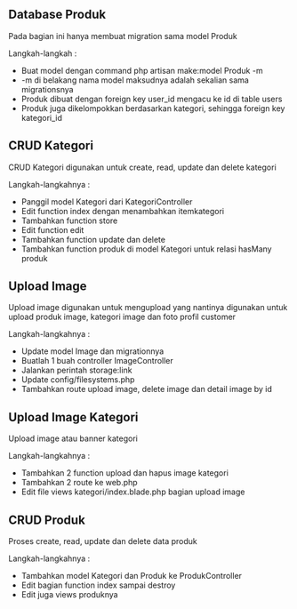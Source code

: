 ## Database Produk
Pada bagian ini hanya membuat migration sama model Produk

Langkah-langkah : 
- Buat model dengan command php artisan make:model Produk -m
- -m di belakang nama model maksudnya adalah sekalian sama migrationsnya
- Produk dibuat dengan foreign key user_id mengacu ke id di table users
- Produk juga dikelompokkan berdasarkan kategori, sehingga foreign key kategori_id

## CRUD Kategori
CRUD Kategori digunakan untuk create, read, update dan delete kategori

Langkah-langkahnya :
- Panggil model Kategori dari KategoriController
- Edit function index dengan menambahkan itemkategori
- Tambahkan function store
- Edit function edit
- Tambahkan function update dan delete
- Tambahkan function produk di model Kategori untuk relasi hasMany produk

## Upload Image
Upload image digunakan untuk mengupload yang nantinya digunakan untuk upload produk image, kategori image dan foto profil customer

Langkah-langkahnya :
- Update model Image dan migrationnya
- Buatlah 1 buah controller ImageController
- Jalankan perintah storage:link
- Update config/filesystems.php
- Tambahkan route upload image, delete image dan detail image by id

## Upload Image Kategori
Upload image atau banner kategori

Langkah-langkahnya :
- Tambahkan 2 function upload dan hapus image kategori
- Tambahkan 2 route ke web.php
- Edit file views kategori/index.blade.php bagian upload image

## CRUD Produk
Proses create, read, update dan delete data produk

Langkah-langkahnya :
- Tambahkan model Kategori dan Produk ke ProdukController
- Edit bagian function index sampai destroy
- Edit juga views produknya
